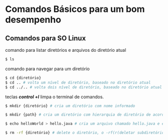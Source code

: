 # Comandos Básicos para um bom desempenho
## Comandos para SO Linux
comando para listar diretórios e arquivos do diretório atual
~~~ bash
$ ls
~~~
comando para navegar para um diretório
~~~ bash
$ cd {diretório} 
$ cd .. # volta um nível de diretório, baseado no diretório atual
$ cd ../.. # volta dois nível de diretório, baseado no diretório atual

~~~

teclas ***control +l*** limpa o terminal de comandos.

~~~ bash
$ mkdir {diretório} # cria um diretório com nome informado

$ mkdir {path} # cria um diretório com hierarquia de diretório de acordo com o path informado.

$ echo helloWorld > hello.java # cria um arquivo chamado hello.java e escreve hello World dentro dele. echo(escreve) >(direciona para novo arquivo)

$ rm -rf {diretório} # delete o diretório, o -rf(r(deletar subdiretórios se houver), f(força o comando))
~~~

